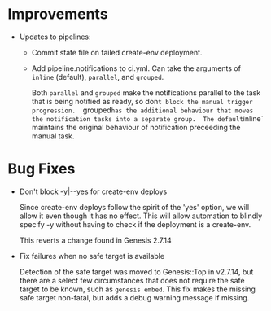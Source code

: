 # Improvements

- Updates to pipelines:

  - Commit state file on failed create-env deployment.

  - Add pipeline.notifications to ci.yml.  Can take the arguments of
    `inline` (default), `parallel`, and `grouped`.

    Both `parallel` and `grouped` make the notifications parallel to the
    task that is being notified as ready, so don`t block the manual
    trigger progression.  `grouped` has the additional behaviour that
    moves the notification tasks into a separate group.  The default `inline`
    maintains the original behaviour of notification preceeding the manual
    task.

# Bug Fixes

- Don't block -y|--yes for create-env deploys

  Since create-env deploys follow the spirit of the 'yes' option, we will
  allow it even though it has no effect.  This will allow automation to
  blindly specify -y without having to check if the deployment is a
  create-env.

  This reverts a change found in Genesis 2.7.14

- Fix failures when no safe target is available

  Detection of the safe target was moved to Genesis::Top in v2.7.14, but
  there are a select few circumstances that does not require the safe
  target to be known, such as `genesis embed`.  This fix makes the missing
  safe target non-fatal, but adds a debug warning message if missing.
